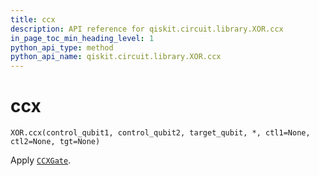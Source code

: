 ```yaml
---
title: ccx
description: API reference for qiskit.circuit.library.XOR.ccx
in_page_toc_min_heading_level: 1
python_api_type: method
python_api_name: qiskit.circuit.library.XOR.ccx
---
```


# ccx

<span id="qiskit.circuit.library.XOR.ccx" />

`XOR.ccx(control_qubit1, control_qubit2, target_qubit, *, ctl1=None, ctl2=None, tgt=None)`

Apply [`CCXGate`](qiskit.circuit.library.CCXGate "qiskit.circuit.library.CCXGate").

